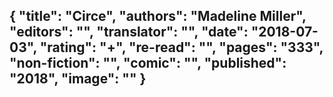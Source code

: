 {
 "title": "Circe",
 "authors": "Madeline Miller",
 "editors": "",
 "translator": "",
 "date": "2018-07-03",
 "rating": "+",
 "re-read": "",
 "pages": "333",
 "non-fiction": "",
 "comic": "",
 "published": "2018",
 "image": ""
}
---

